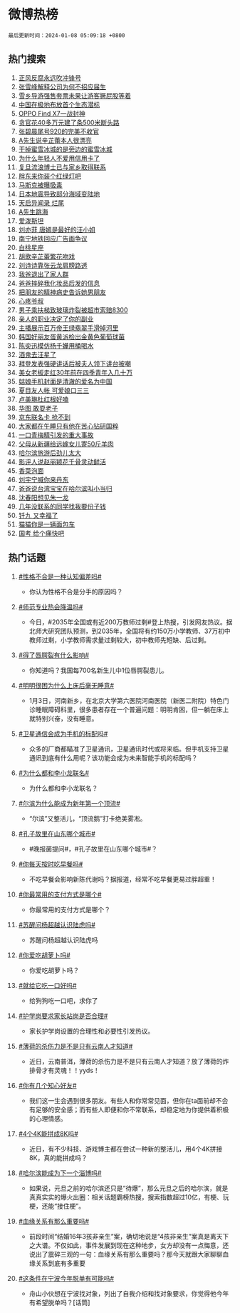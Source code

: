 # 微博热榜

`最后更新时间：2024-01-08 05:09:18 +0800`

## 热门搜索

1. [正风反腐永远吹冲锋号](https://m.weibo.cn/search?containerid=100103type%3D1%26t%3D10%26q%3D%23%E6%AD%A3%E9%A3%8E%E5%8F%8D%E8%85%90%E6%B0%B8%E8%BF%9C%E5%90%B9%E5%86%B2%E9%94%8B%E5%8F%B7%23&stream_entry_id=51&isnewpage=1&extparam=seat%3D1%26c_type%3D51%26pos%3D0%26dgr%3D0%26q%3D%2523%25E6%25AD%25A3%25E9%25A3%258E%25E5%258F%258D%25E8%2585%2590%25E6%25B0%25B8%25E8%25BF%259C%25E5%2590%25B9%25E5%2586%25B2%25E9%2594%258B%25E5%258F%25B7%2523%26filter_type%3Drealtimehot%26cate%3D10103%26stream_entry_id%3D51%26display_time%3D1704661757%26pre_seqid%3D170466175718891630277)
1. [张雪峰解释公司为何不招应届生](https://m.weibo.cn/search?containerid=100103type%3D1%26t%3D10%26q%3D%23%E5%BC%A0%E9%9B%AA%E5%B3%B0%E8%A7%A3%E9%87%8A%E5%85%AC%E5%8F%B8%E4%B8%BA%E4%BD%95%E4%B8%8D%E6%8B%9B%E5%BA%94%E5%B1%8A%E7%94%9F%23&stream_entry_id=31&isnewpage=1&extparam=seat%3D1%26c_type%3D31%26realpos%3D1%26q%3D%2523%25E5%25BC%25A0%25E9%259B%25AA%25E5%25B3%25B0%25E8%25A7%25A3%25E9%2587%258A%25E5%2585%25AC%25E5%258F%25B8%25E4%25B8%25BA%25E4%25BD%2595%25E4%25B8%258D%25E6%258B%259B%25E5%25BA%2594%25E5%25B1%258A%25E7%2594%259F%2523%26band_rank%3D1%26dgr%3D0%26flag%3D2%26cate%3D5001%26filter_type%3Drealtimehot%26stream_entry_id%3D31%26lcate%3D5001%26pos%3D0%26display_time%3D1704661757%26pre_seqid%3D170466175718891630277)
1. [雪乡导游强售套票未果让游客撅屁股等着](https://m.weibo.cn/search?containerid=100103type%3D1%26t%3D10%26q%3D%23%E9%9B%AA%E4%B9%A1%E5%AF%BC%E6%B8%B8%E5%BC%BA%E5%94%AE%E5%A5%97%E7%A5%A8%E6%9C%AA%E6%9E%9C%E8%AE%A9%E6%B8%B8%E5%AE%A2%E6%92%85%E5%B1%81%E8%82%A1%E7%AD%89%E7%9D%80%23&stream_entry_id=31&isnewpage=1&extparam=seat%3D1%26c_type%3D31%26realpos%3D2%26q%3D%2523%25E9%259B%25AA%25E4%25B9%25A1%25E5%25AF%25BC%25E6%25B8%25B8%25E5%25BC%25BA%25E5%2594%25AE%25E5%25A5%2597%25E7%25A5%25A8%25E6%259C%25AA%25E6%259E%259C%25E8%25AE%25A9%25E6%25B8%25B8%25E5%25AE%25A2%25E6%2592%2585%25E5%25B1%2581%25E8%2582%25A1%25E7%25AD%2589%25E7%259D%2580%2523%26band_rank%3D2%26dgr%3D0%26flag%3D2%26cate%3D5001%26filter_type%3Drealtimehot%26stream_entry_id%3D31%26lcate%3D5001%26pos%3D1%26display_time%3D1704661757%26pre_seqid%3D170466175718891630277)
1. [中国在极地布放首个生态潜标](https://m.weibo.cn/search?containerid=100103type%3D1%26t%3D10%26q%3D%23%E4%B8%AD%E5%9B%BD%E5%9C%A8%E6%9E%81%E5%9C%B0%E5%B8%83%E6%94%BE%E9%A6%96%E4%B8%AA%E7%94%9F%E6%80%81%E6%BD%9C%E6%A0%87%23&stream_entry_id=31&isnewpage=1&extparam=seat%3D1%26c_type%3D31%26realpos%3D3%26q%3D%2523%25E4%25B8%25AD%25E5%259B%25BD%25E5%259C%25A8%25E6%259E%2581%25E5%259C%25B0%25E5%25B8%2583%25E6%2594%25BE%25E9%25A6%2596%25E4%25B8%25AA%25E7%2594%259F%25E6%2580%2581%25E6%25BD%259C%25E6%25A0%2587%2523%26band_rank%3D3%26dgr%3D0%26flag%3D32768%26cate%3D5001%26filter_type%3Drealtimehot%26stream_entry_id%3D31%26lcate%3D5001%26pos%3D2%26display_time%3D1704661757%26pre_seqid%3D170466175718891630277)
1. [OPPO Find X7一战封神](https://m.weibo.cn/search?containerid=100103type%3D1%26t%3D10%26q%3D%23OPPO+Find+X7%E4%B8%80%E6%88%98%E5%B0%81%E7%A5%9E%23&stream_entry_id=31&isnewpage=1&extparam=seat%3D1%26c_type%3D31%26pos%3D3%26q%3D%2523OPPO%2520Find%2520X7%25E4%25B8%2580%25E6%2588%2598%25E5%25B0%2581%25E7%25A5%259E%2523%26band_rank%3D4%26adid%3D218284%26is_ad_pos%3D1%26topic_ad%3D1%26dgr%3D0%26filter_type%3Drealtimehot%26stream_entry_id%3D31%26lcate%3D5001%26cate%3D5001%26display_time%3D1704661757%26pre_seqid%3D170466175718891630277)
1. [贪官花40多万元建了条500米断头路](https://m.weibo.cn/search?containerid=100103type%3D1%26t%3D10%26q%3D%23%E8%B4%AA%E5%AE%98%E8%8A%B140%E5%A4%9A%E4%B8%87%E5%85%83%E5%BB%BA%E4%BA%86%E6%9D%A1500%E7%B1%B3%E6%96%AD%E5%A4%B4%E8%B7%AF%23&stream_entry_id=31&isnewpage=1&extparam=seat%3D1%26c_type%3D31%26realpos%3D4%26q%3D%2523%25E8%25B4%25AA%25E5%25AE%2598%25E8%258A%25B140%25E5%25A4%259A%25E4%25B8%2587%25E5%2585%2583%25E5%25BB%25BA%25E4%25BA%2586%25E6%259D%25A1500%25E7%25B1%25B3%25E6%2596%25AD%25E5%25A4%25B4%25E8%25B7%25AF%2523%26band_rank%3D4%26dgr%3D0%26flag%3D2%26cate%3D5001%26filter_type%3Drealtimehot%26stream_entry_id%3D31%26lcate%3D5001%26pos%3D4%26display_time%3D1704661757%26pre_seqid%3D170466175718891630277)
1. [张碧晨尾号920的完美不收官](https://m.weibo.cn/search?containerid=100103type%3D1%26t%3D10%26q%3D%E5%BC%A0%E7%A2%A7%E6%99%A8%E5%B0%BE%E5%8F%B7920%E7%9A%84%E5%AE%8C%E7%BE%8E%E4%B8%8D%E6%94%B6%E5%AE%98&stream_entry_id=31&isnewpage=1&extparam=seat%3D1%26c_type%3D31%26realpos%3D5%26q%3D%25E5%25BC%25A0%25E7%25A2%25A7%25E6%2599%25A8%25E5%25B0%25BE%25E5%258F%25B7920%25E7%259A%2584%25E5%25AE%258C%25E7%25BE%258E%25E4%25B8%258D%25E6%2594%25B6%25E5%25AE%2598%26band_rank%3D5%26dgr%3D0%26flag%3D1%26cate%3D5001%26filter_type%3Drealtimehot%26stream_entry_id%3D31%26lcate%3D5001%26pos%3D5%26display_time%3D1704661757%26pre_seqid%3D170466175718891630277)
1. [A先生说辛芷蕾本人很漂亮](https://m.weibo.cn/search?containerid=100103type%3D1%26t%3D10%26q%3D%23A%E5%85%88%E7%94%9F%E8%AF%B4%E8%BE%9B%E8%8A%B7%E8%95%BE%E6%9C%AC%E4%BA%BA%E5%BE%88%E6%BC%82%E4%BA%AE%23&stream_entry_id=31&isnewpage=1&extparam=seat%3D1%26c_type%3D31%26realpos%3D6%26q%3D%2523A%25E5%2585%2588%25E7%2594%259F%25E8%25AF%25B4%25E8%25BE%259B%25E8%258A%25B7%25E8%2595%25BE%25E6%259C%25AC%25E4%25BA%25BA%25E5%25BE%2588%25E6%25BC%2582%25E4%25BA%25AE%2523%26band_rank%3D6%26dgr%3D0%26flag%3D2%26cate%3D5001%26filter_type%3Drealtimehot%26stream_entry_id%3D31%26lcate%3D5001%26pos%3D6%26display_time%3D1704661757%26pre_seqid%3D170466175718891630277)
1. [干掉蜜雪冰城的是旁边的蜜雪冰城](https://m.weibo.cn/search?containerid=100103type%3D1%26t%3D10%26q%3D%23%E5%B9%B2%E6%8E%89%E8%9C%9C%E9%9B%AA%E5%86%B0%E5%9F%8E%E7%9A%84%E6%98%AF%E6%97%81%E8%BE%B9%E7%9A%84%E8%9C%9C%E9%9B%AA%E5%86%B0%E5%9F%8E%23&stream_entry_id=31&isnewpage=1&extparam=seat%3D1%26c_type%3D31%26realpos%3D7%26q%3D%2523%25E5%25B9%25B2%25E6%258E%2589%25E8%259C%259C%25E9%259B%25AA%25E5%2586%25B0%25E5%259F%258E%25E7%259A%2584%25E6%2598%25AF%25E6%2597%2581%25E8%25BE%25B9%25E7%259A%2584%25E8%259C%259C%25E9%259B%25AA%25E5%2586%25B0%25E5%259F%258E%2523%26band_rank%3D7%26dgr%3D0%26flag%3D2%26cate%3D5001%26filter_type%3Drealtimehot%26stream_entry_id%3D31%26lcate%3D5001%26pos%3D7%26display_time%3D1704661757%26pre_seqid%3D170466175718891630277)
1. [为什么年轻人不爱用信用卡了](https://m.weibo.cn/search?containerid=100103type%3D1%26t%3D10%26q%3D%23%E4%B8%BA%E4%BB%80%E4%B9%88%E5%B9%B4%E8%BD%BB%E4%BA%BA%E4%B8%8D%E7%88%B1%E7%94%A8%E4%BF%A1%E7%94%A8%E5%8D%A1%E4%BA%86%23&stream_entry_id=31&isnewpage=1&extparam=seat%3D1%26c_type%3D31%26realpos%3D8%26q%3D%2523%25E4%25B8%25BA%25E4%25BB%2580%25E4%25B9%2588%25E5%25B9%25B4%25E8%25BD%25BB%25E4%25BA%25BA%25E4%25B8%258D%25E7%2588%25B1%25E7%2594%25A8%25E4%25BF%25A1%25E7%2594%25A8%25E5%258D%25A1%25E4%25BA%2586%2523%26band_rank%3D8%26dgr%3D0%26flag%3D2%26cate%3D5001%26filter_type%3Drealtimehot%26stream_entry_id%3D31%26lcate%3D5001%26pos%3D8%26display_time%3D1704661757%26pre_seqid%3D170466175718891630277)
1. [复旦流浪博士已与家乡取得联系](https://m.weibo.cn/search?containerid=100103type%3D1%26t%3D10%26q%3D%23%E5%A4%8D%E6%97%A6%E6%B5%81%E6%B5%AA%E5%8D%9A%E5%A3%AB%E5%B7%B2%E4%B8%8E%E5%AE%B6%E4%B9%A1%E5%8F%96%E5%BE%97%E8%81%94%E7%B3%BB%23&stream_entry_id=31&isnewpage=1&extparam=seat%3D1%26c_type%3D31%26realpos%3D9%26q%3D%2523%25E5%25A4%258D%25E6%2597%25A6%25E6%25B5%2581%25E6%25B5%25AA%25E5%258D%259A%25E5%25A3%25AB%25E5%25B7%25B2%25E4%25B8%258E%25E5%25AE%25B6%25E4%25B9%25A1%25E5%258F%2596%25E5%25BE%2597%25E8%2581%2594%25E7%25B3%25BB%2523%26band_rank%3D9%26dgr%3D0%26flag%3D0%26cate%3D5001%26filter_type%3Drealtimehot%26stream_entry_id%3D31%26lcate%3D5001%26pos%3D9%26display_time%3D1704661757%26pre_seqid%3D170466175718891630277)
1. [胖东来你装个红绿灯吧](https://m.weibo.cn/search?containerid=100103type%3D1%26t%3D10%26q%3D%23%E8%83%96%E4%B8%9C%E6%9D%A5%E4%BD%A0%E8%A3%85%E4%B8%AA%E7%BA%A2%E7%BB%BF%E7%81%AF%E5%90%A7%23&stream_entry_id=31&isnewpage=1&extparam=seat%3D1%26c_type%3D31%26realpos%3D10%26q%3D%2523%25E8%2583%2596%25E4%25B8%259C%25E6%259D%25A5%25E4%25BD%25A0%25E8%25A3%2585%25E4%25B8%25AA%25E7%25BA%25A2%25E7%25BB%25BF%25E7%2581%25AF%25E5%2590%25A7%2523%26band_rank%3D10%26dgr%3D0%26flag%3D32768%26cate%3D5001%26filter_type%3Drealtimehot%26stream_entry_id%3D31%26lcate%3D5001%26pos%3D10%26display_time%3D1704661757%26pre_seqid%3D170466175718891630277)
1. [马斯克被曝吸毒](https://m.weibo.cn/search?containerid=100103type%3D1%26t%3D10%26q%3D%23%E9%A9%AC%E6%96%AF%E5%85%8B%E8%A2%AB%E6%9B%9D%E5%90%B8%E6%AF%92%23&stream_entry_id=31&isnewpage=1&extparam=seat%3D1%26c_type%3D31%26realpos%3D11%26q%3D%2523%25E9%25A9%25AC%25E6%2596%25AF%25E5%2585%258B%25E8%25A2%25AB%25E6%259B%259D%25E5%2590%25B8%25E6%25AF%2592%2523%26band_rank%3D11%26dgr%3D0%26flag%3D2%26cate%3D5001%26filter_type%3Drealtimehot%26stream_entry_id%3D31%26lcate%3D5001%26pos%3D11%26display_time%3D1704661757%26pre_seqid%3D170466175718891630277)
1. [日本地震导致部分海域变陆地](https://m.weibo.cn/search?containerid=100103type%3D1%26t%3D10%26q%3D%23%E6%97%A5%E6%9C%AC%E5%9C%B0%E9%9C%87%E5%AF%BC%E8%87%B4%E9%83%A8%E5%88%86%E6%B5%B7%E5%9F%9F%E5%8F%98%E9%99%86%E5%9C%B0%23&stream_entry_id=31&isnewpage=1&extparam=seat%3D1%26c_type%3D31%26realpos%3D12%26q%3D%2523%25E6%2597%25A5%25E6%259C%25AC%25E5%259C%25B0%25E9%259C%2587%25E5%25AF%25BC%25E8%2587%25B4%25E9%2583%25A8%25E5%2588%2586%25E6%25B5%25B7%25E5%259F%259F%25E5%258F%2598%25E9%2599%2586%25E5%259C%25B0%2523%26band_rank%3D12%26dgr%3D0%26flag%3D2%26cate%3D5001%26filter_type%3Drealtimehot%26stream_entry_id%3D31%26lcate%3D5001%26pos%3D12%26display_time%3D1704661757%26pre_seqid%3D170466175718891630277)
1. [天启异闻录 烂尾](https://m.weibo.cn/search?containerid=100103type%3D1%26t%3D10%26q%3D%E5%A4%A9%E5%90%AF%E5%BC%82%E9%97%BB%E5%BD%95+%E7%83%82%E5%B0%BE&stream_entry_id=31&isnewpage=1&extparam=seat%3D1%26c_type%3D31%26realpos%3D13%26q%3D%25E5%25A4%25A9%25E5%2590%25AF%25E5%25BC%2582%25E9%2597%25BB%25E5%25BD%2595%2520%25E7%2583%2582%25E5%25B0%25BE%26band_rank%3D13%26dgr%3D0%26flag%3D2%26cate%3D5001%26filter_type%3Drealtimehot%26stream_entry_id%3D31%26lcate%3D5001%26pos%3D13%26display_time%3D1704661757%26pre_seqid%3D170466175718891630277)
1. [A先生跳海](https://m.weibo.cn/search?containerid=100103type%3D1%26t%3D10%26q%3DA%E5%85%88%E7%94%9F%E8%B7%B3%E6%B5%B7&stream_entry_id=31&isnewpage=1&extparam=seat%3D1%26c_type%3D31%26realpos%3D14%26q%3DA%25E5%2585%2588%25E7%2594%259F%25E8%25B7%25B3%25E6%25B5%25B7%26band_rank%3D14%26dgr%3D0%26flag%3D2%26cate%3D5001%26filter_type%3Drealtimehot%26stream_entry_id%3D31%26lcate%3D5001%26pos%3D14%26display_time%3D1704661757%26pre_seqid%3D170466175718891630277)
1. [爱泼斯坦](https://m.weibo.cn/search?containerid=100103type%3D1%26t%3D10%26q%3D%E7%88%B1%E6%B3%BC%E6%96%AF%E5%9D%A6&stream_entry_id=31&isnewpage=1&extparam=seat%3D1%26c_type%3D31%26realpos%3D15%26q%3D%25E7%2588%25B1%25E6%25B3%25BC%25E6%2596%25AF%25E5%259D%25A6%26band_rank%3D15%26dgr%3D0%26flag%3D0%26cate%3D5001%26filter_type%3Drealtimehot%26stream_entry_id%3D31%26lcate%3D5001%26pos%3D15%26display_time%3D1704661757%26pre_seqid%3D170466175718891630277)
1. [刘亦菲 唐嫣是最好的汪小姐](https://m.weibo.cn/search?containerid=100103type%3D1%26t%3D10%26q%3D%E5%88%98%E4%BA%A6%E8%8F%B2+%E5%94%90%E5%AB%A3%E6%98%AF%E6%9C%80%E5%A5%BD%E7%9A%84%E6%B1%AA%E5%B0%8F%E5%A7%90&stream_entry_id=31&isnewpage=1&extparam=seat%3D1%26c_type%3D31%26realpos%3D16%26q%3D%25E5%2588%2598%25E4%25BA%25A6%25E8%258F%25B2%2520%25E5%2594%2590%25E5%25AB%25A3%25E6%2598%25AF%25E6%259C%2580%25E5%25A5%25BD%25E7%259A%2584%25E6%25B1%25AA%25E5%25B0%258F%25E5%25A7%2590%26band_rank%3D16%26dgr%3D0%26flag%3D2%26cate%3D5001%26filter_type%3Drealtimehot%26stream_entry_id%3D31%26lcate%3D5001%26pos%3D16%26display_time%3D1704661757%26pre_seqid%3D170466175718891630277)
1. [南宁地铁回应广告画争议](https://m.weibo.cn/search?containerid=100103type%3D1%26t%3D10%26q%3D%23%E5%8D%97%E5%AE%81%E5%9C%B0%E9%93%81%E5%9B%9E%E5%BA%94%E5%B9%BF%E5%91%8A%E7%94%BB%E4%BA%89%E8%AE%AE%23&stream_entry_id=31&isnewpage=1&extparam=seat%3D1%26c_type%3D31%26realpos%3D17%26q%3D%2523%25E5%258D%2597%25E5%25AE%2581%25E5%259C%25B0%25E9%2593%2581%25E5%259B%259E%25E5%25BA%2594%25E5%25B9%25BF%25E5%2591%258A%25E7%2594%25BB%25E4%25BA%2589%25E8%25AE%25AE%2523%26band_rank%3D17%26dgr%3D0%26flag%3D2%26cate%3D5001%26filter_type%3Drealtimehot%26stream_entry_id%3D31%26lcate%3D5001%26pos%3D17%26display_time%3D1704661757%26pre_seqid%3D170466175718891630277)
1. [白桃星座](https://m.weibo.cn/search?containerid=100103type%3D1%26t%3D10%26q%3D%E7%99%BD%E6%A1%83%E6%98%9F%E5%BA%A7&stream_entry_id=31&isnewpage=1&extparam=seat%3D1%26c_type%3D31%26realpos%3D18%26q%3D%25E7%2599%25BD%25E6%25A1%2583%25E6%2598%259F%25E5%25BA%25A7%26band_rank%3D18%26dgr%3D0%26flag%3D0%26cate%3D5001%26filter_type%3Drealtimehot%26stream_entry_id%3D31%26lcate%3D5001%26pos%3D18%26display_time%3D1704661757%26pre_seqid%3D170466175718891630277)
1. [胡歌辛芷蕾繁花吻戏](https://m.weibo.cn/search?containerid=100103type%3D1%26t%3D10%26q%3D%23%E8%83%A1%E6%AD%8C%E8%BE%9B%E8%8A%B7%E8%95%BE%E7%B9%81%E8%8A%B1%E5%90%BB%E6%88%8F%23&stream_entry_id=31&isnewpage=1&extparam=seat%3D1%26c_type%3D31%26realpos%3D19%26q%3D%2523%25E8%2583%25A1%25E6%25AD%258C%25E8%25BE%259B%25E8%258A%25B7%25E8%2595%25BE%25E7%25B9%2581%25E8%258A%25B1%25E5%2590%25BB%25E6%2588%258F%2523%26band_rank%3D19%26dgr%3D0%26flag%3D2%26cate%3D5001%26filter_type%3Drealtimehot%26stream_entry_id%3D31%26lcate%3D5001%26pos%3D19%26display_time%3D1704661757%26pre_seqid%3D170466175718891630277)
1. [刘诗诗靠张云龙肩膀路透](https://m.weibo.cn/search?containerid=100103type%3D1%26t%3D10%26q%3D%23%E5%88%98%E8%AF%97%E8%AF%97%E9%9D%A0%E5%BC%A0%E4%BA%91%E9%BE%99%E8%82%A9%E8%86%80%E8%B7%AF%E9%80%8F%23&stream_entry_id=31&isnewpage=1&extparam=seat%3D1%26c_type%3D31%26realpos%3D20%26q%3D%2523%25E5%2588%2598%25E8%25AF%2597%25E8%25AF%2597%25E9%259D%25A0%25E5%25BC%25A0%25E4%25BA%2591%25E9%25BE%2599%25E8%2582%25A9%25E8%2586%2580%25E8%25B7%25AF%25E9%2580%258F%2523%26band_rank%3D20%26dgr%3D0%26flag%3D0%26cate%3D5001%26filter_type%3Drealtimehot%26stream_entry_id%3D31%26lcate%3D5001%26pos%3D20%26display_time%3D1704661757%26pre_seqid%3D170466175718891630277)
1. [我爸退出了家人群](https://m.weibo.cn/search?containerid=100103type%3D1%26t%3D10%26q%3D%23%E6%88%91%E7%88%B8%E9%80%80%E5%87%BA%E4%BA%86%E5%AE%B6%E4%BA%BA%E7%BE%A4%23&stream_entry_id=31&isnewpage=1&extparam=seat%3D1%26c_type%3D31%26realpos%3D21%26q%3D%2523%25E6%2588%2591%25E7%2588%25B8%25E9%2580%2580%25E5%2587%25BA%25E4%25BA%2586%25E5%25AE%25B6%25E4%25BA%25BA%25E7%25BE%25A4%2523%26band_rank%3D21%26dgr%3D0%26flag%3D0%26cate%3D5001%26filter_type%3Drealtimehot%26stream_entry_id%3D31%26lcate%3D5001%26pos%3D21%26display_time%3D1704661757%26pre_seqid%3D170466175718891630277)
1. [爸爸摔碎我化妆品后发的信息](https://m.weibo.cn/search?containerid=100103type%3D1%26t%3D10%26q%3D%E7%88%B8%E7%88%B8%E6%91%94%E7%A2%8E%E6%88%91%E5%8C%96%E5%A6%86%E5%93%81%E5%90%8E%E5%8F%91%E7%9A%84%E4%BF%A1%E6%81%AF&stream_entry_id=31&isnewpage=1&extparam=seat%3D1%26c_type%3D31%26realpos%3D22%26q%3D%25E7%2588%25B8%25E7%2588%25B8%25E6%2591%2594%25E7%25A2%258E%25E6%2588%2591%25E5%258C%2596%25E5%25A6%2586%25E5%2593%2581%25E5%2590%258E%25E5%258F%2591%25E7%259A%2584%25E4%25BF%25A1%25E6%2581%25AF%26band_rank%3D22%26dgr%3D0%26flag%3D0%26cate%3D5001%26filter_type%3Drealtimehot%26stream_entry_id%3D31%26lcate%3D5001%26pos%3D22%26display_time%3D1704661757%26pre_seqid%3D170466175718891630277)
1. [把朋友的精神病史告诉她男朋友](https://m.weibo.cn/search?containerid=100103type%3D1%26t%3D10%26q%3D%E6%8A%8A%E6%9C%8B%E5%8F%8B%E7%9A%84%E7%B2%BE%E7%A5%9E%E7%97%85%E5%8F%B2%E5%91%8A%E8%AF%89%E5%A5%B9%E7%94%B7%E6%9C%8B%E5%8F%8B&stream_entry_id=31&isnewpage=1&extparam=seat%3D1%26c_type%3D31%26realpos%3D23%26q%3D%25E6%258A%258A%25E6%259C%258B%25E5%258F%258B%25E7%259A%2584%25E7%25B2%25BE%25E7%25A5%259E%25E7%2597%2585%25E5%258F%25B2%25E5%2591%258A%25E8%25AF%2589%25E5%25A5%25B9%25E7%2594%25B7%25E6%259C%258B%25E5%258F%258B%26band_rank%3D23%26dgr%3D0%26flag%3D0%26cate%3D5001%26filter_type%3Drealtimehot%26stream_entry_id%3D31%26lcate%3D5001%26pos%3D23%26display_time%3D1704661757%26pre_seqid%3D170466175718891630277)
1. [心疼爷叔](https://m.weibo.cn/search?containerid=100103type%3D1%26t%3D10%26q%3D%E5%BF%83%E7%96%BC%E7%88%B7%E5%8F%94&stream_entry_id=31&isnewpage=1&extparam=seat%3D1%26c_type%3D31%26realpos%3D24%26q%3D%25E5%25BF%2583%25E7%2596%25BC%25E7%2588%25B7%25E5%258F%2594%26band_rank%3D24%26dgr%3D0%26flag%3D0%26cate%3D5001%26filter_type%3Drealtimehot%26stream_entry_id%3D31%26lcate%3D5001%26pos%3D24%26display_time%3D1704661757%26pre_seqid%3D170466175718891630277)
1. [男子乘扶梯致玻璃炸裂被超市索赔8300](https://m.weibo.cn/search?containerid=100103type%3D1%26t%3D10%26q%3D%23%E7%94%B7%E5%AD%90%E4%B9%98%E6%89%B6%E6%A2%AF%E8%87%B4%E7%8E%BB%E7%92%83%E7%82%B8%E8%A3%82%E8%A2%AB%E8%B6%85%E5%B8%82%E7%B4%A2%E8%B5%948300%23&stream_entry_id=31&isnewpage=1&extparam=seat%3D1%26c_type%3D31%26realpos%3D25%26q%3D%2523%25E7%2594%25B7%25E5%25AD%2590%25E4%25B9%2598%25E6%2589%25B6%25E6%25A2%25AF%25E8%2587%25B4%25E7%258E%25BB%25E7%2592%2583%25E7%2582%25B8%25E8%25A3%2582%25E8%25A2%25AB%25E8%25B6%2585%25E5%25B8%2582%25E7%25B4%25A2%25E8%25B5%25948300%2523%26band_rank%3D25%26dgr%3D0%26flag%3D1%26cate%3D5001%26filter_type%3Drealtimehot%26stream_entry_id%3D31%26lcate%3D5001%26pos%3D25%26display_time%3D1704661757%26pre_seqid%3D170466175718891630277)
1. [亲人的职业决定了你的副业](https://m.weibo.cn/search?containerid=100103type%3D1%26t%3D10%26q%3D%E4%BA%B2%E4%BA%BA%E7%9A%84%E8%81%8C%E4%B8%9A%E5%86%B3%E5%AE%9A%E4%BA%86%E4%BD%A0%E7%9A%84%E5%89%AF%E4%B8%9A&stream_entry_id=31&isnewpage=1&extparam=seat%3D1%26c_type%3D31%26realpos%3D26%26q%3D%25E4%25BA%25B2%25E4%25BA%25BA%25E7%259A%2584%25E8%2581%258C%25E4%25B8%259A%25E5%2586%25B3%25E5%25AE%259A%25E4%25BA%2586%25E4%25BD%25A0%25E7%259A%2584%25E5%2589%25AF%25E4%25B8%259A%26band_rank%3D26%26dgr%3D0%26flag%3D0%26cate%3D5001%26filter_type%3Drealtimehot%26stream_entry_id%3D31%26lcate%3D5001%26pos%3D26%26display_time%3D1704661757%26pre_seqid%3D170466175718891630277)
1. [主播展示百万帝王绿翡翠手滑掉河里](https://m.weibo.cn/search?containerid=100103type%3D1%26t%3D10%26q%3D%23%E4%B8%BB%E6%92%AD%E5%B1%95%E7%A4%BA%E7%99%BE%E4%B8%87%E5%B8%9D%E7%8E%8B%E7%BB%BF%E7%BF%A1%E7%BF%A0%E6%89%8B%E6%BB%91%E6%8E%89%E6%B2%B3%E9%87%8C%23&stream_entry_id=31&isnewpage=1&extparam=seat%3D1%26c_type%3D31%26realpos%3D27%26q%3D%2523%25E4%25B8%25BB%25E6%2592%25AD%25E5%25B1%2595%25E7%25A4%25BA%25E7%2599%25BE%25E4%25B8%2587%25E5%25B8%259D%25E7%258E%258B%25E7%25BB%25BF%25E7%25BF%25A1%25E7%25BF%25A0%25E6%2589%258B%25E6%25BB%2591%25E6%258E%2589%25E6%25B2%25B3%25E9%2587%258C%2523%26band_rank%3D27%26dgr%3D0%26flag%3D0%26cate%3D5001%26filter_type%3Drealtimehot%26stream_entry_id%3D31%26lcate%3D5001%26pos%3D27%26display_time%3D1704661757%26pre_seqid%3D170466175718891630277)
1. [韩国好丽友蛋黄派检出金黄色葡萄球菌](https://m.weibo.cn/search?containerid=100103type%3D1%26t%3D10%26q%3D%23%E9%9F%A9%E5%9B%BD%E5%A5%BD%E4%B8%BD%E5%8F%8B%E8%9B%8B%E9%BB%84%E6%B4%BE%E6%A3%80%E5%87%BA%E9%87%91%E9%BB%84%E8%89%B2%E8%91%A1%E8%90%84%E7%90%83%E8%8F%8C%23&stream_entry_id=31&isnewpage=1&extparam=seat%3D1%26c_type%3D31%26realpos%3D28%26q%3D%2523%25E9%259F%25A9%25E5%259B%25BD%25E5%25A5%25BD%25E4%25B8%25BD%25E5%258F%258B%25E8%259B%258B%25E9%25BB%2584%25E6%25B4%25BE%25E6%25A3%2580%25E5%2587%25BA%25E9%2587%2591%25E9%25BB%2584%25E8%2589%25B2%25E8%2591%25A1%25E8%2590%2584%25E7%2590%2583%25E8%258F%258C%2523%26band_rank%3D28%26dgr%3D0%26flag%3D0%26cate%3D5001%26filter_type%3Drealtimehot%26stream_entry_id%3D31%26lcate%3D5001%26pos%3D28%26display_time%3D1704661757%26pre_seqid%3D170466175718891630277)
1. [陈奕迅模仿杨千嬅用桶喝水](https://m.weibo.cn/search?containerid=100103type%3D1%26t%3D10%26q%3D%23%E9%99%88%E5%A5%95%E8%BF%85%E6%A8%A1%E4%BB%BF%E6%9D%A8%E5%8D%83%E5%AC%85%E7%94%A8%E6%A1%B6%E5%96%9D%E6%B0%B4%23&stream_entry_id=31&isnewpage=1&extparam=seat%3D1%26c_type%3D31%26realpos%3D29%26q%3D%2523%25E9%2599%2588%25E5%25A5%2595%25E8%25BF%2585%25E6%25A8%25A1%25E4%25BB%25BF%25E6%259D%25A8%25E5%258D%2583%25E5%25AC%2585%25E7%2594%25A8%25E6%25A1%25B6%25E5%2596%259D%25E6%25B0%25B4%2523%26band_rank%3D29%26dgr%3D0%26flag%3D0%26cate%3D5001%26filter_type%3Drealtimehot%26stream_entry_id%3D31%26lcate%3D5001%26pos%3D29%26display_time%3D1704661757%26pre_seqid%3D170466175718891630277)
1. [酒鬼去汪星了](https://m.weibo.cn/search?containerid=100103type%3D1%26t%3D10%26q%3D%E9%85%92%E9%AC%BC%E5%8E%BB%E6%B1%AA%E6%98%9F%E4%BA%86&stream_entry_id=31&isnewpage=1&extparam=seat%3D1%26c_type%3D31%26realpos%3D30%26q%3D%25E9%2585%2592%25E9%25AC%25BC%25E5%258E%25BB%25E6%25B1%25AA%25E6%2598%259F%25E4%25BA%2586%26band_rank%3D30%26dgr%3D0%26flag%3D0%26cate%3D5001%26filter_type%3Drealtimehot%26stream_entry_id%3D31%26lcate%3D5001%26pos%3D30%26display_time%3D1704661757%26pre_seqid%3D170466175718891630277)
1. [拜登发表强硬讲话后被夫人领下讲台被嘲](https://m.weibo.cn/search?containerid=100103type%3D1%26t%3D10%26q%3D%23%E6%8B%9C%E7%99%BB%E5%8F%91%E8%A1%A8%E5%BC%BA%E7%A1%AC%E8%AE%B2%E8%AF%9D%E5%90%8E%E8%A2%AB%E5%A4%AB%E4%BA%BA%E9%A2%86%E4%B8%8B%E8%AE%B2%E5%8F%B0%E8%A2%AB%E5%98%B2%23&stream_entry_id=31&isnewpage=1&extparam=seat%3D1%26c_type%3D31%26realpos%3D31%26q%3D%2523%25E6%258B%259C%25E7%2599%25BB%25E5%258F%2591%25E8%25A1%25A8%25E5%25BC%25BA%25E7%25A1%25AC%25E8%25AE%25B2%25E8%25AF%259D%25E5%2590%258E%25E8%25A2%25AB%25E5%25A4%25AB%25E4%25BA%25BA%25E9%25A2%2586%25E4%25B8%258B%25E8%25AE%25B2%25E5%258F%25B0%25E8%25A2%25AB%25E5%2598%25B2%2523%26band_rank%3D31%26dgr%3D0%26flag%3D0%26cate%3D5001%26filter_type%3Drealtimehot%26stream_entry_id%3D31%26lcate%3D5001%26pos%3D31%26display_time%3D1704661757%26pre_seqid%3D170466175718891630277)
1. [美女老板走红30年前在四季青年入几十万](https://m.weibo.cn/search?containerid=100103type%3D1%26t%3D10%26q%3D%23%E7%BE%8E%E5%A5%B3%E8%80%81%E6%9D%BF%E8%B5%B0%E7%BA%A230%E5%B9%B4%E5%89%8D%E5%9C%A8%E5%9B%9B%E5%AD%A3%E9%9D%92%E5%B9%B4%E5%85%A5%E5%87%A0%E5%8D%81%E4%B8%87%23&stream_entry_id=31&isnewpage=1&extparam=seat%3D1%26c_type%3D31%26realpos%3D32%26q%3D%2523%25E7%25BE%258E%25E5%25A5%25B3%25E8%2580%2581%25E6%259D%25BF%25E8%25B5%25B0%25E7%25BA%25A230%25E5%25B9%25B4%25E5%2589%258D%25E5%259C%25A8%25E5%259B%259B%25E5%25AD%25A3%25E9%259D%2592%25E5%25B9%25B4%25E5%2585%25A5%25E5%2587%25A0%25E5%258D%2581%25E4%25B8%2587%2523%26band_rank%3D32%26dgr%3D0%26flag%3D0%26cate%3D5001%26filter_type%3Drealtimehot%26stream_entry_id%3D31%26lcate%3D5001%26pos%3D32%26display_time%3D1704661757%26pre_seqid%3D170466175718891630277)
1. [姑娘手机封面是清澈的爱名为中国](https://m.weibo.cn/search?containerid=100103type%3D1%26t%3D10%26q%3D%23%E5%A7%91%E5%A8%98%E6%89%8B%E6%9C%BA%E5%B0%81%E9%9D%A2%E6%98%AF%E6%B8%85%E6%BE%88%E7%9A%84%E7%88%B1%E5%90%8D%E4%B8%BA%E4%B8%AD%E5%9B%BD%23&stream_entry_id=31&isnewpage=1&extparam=seat%3D1%26c_type%3D31%26realpos%3D33%26q%3D%2523%25E5%25A7%2591%25E5%25A8%2598%25E6%2589%258B%25E6%259C%25BA%25E5%25B0%2581%25E9%259D%25A2%25E6%2598%25AF%25E6%25B8%2585%25E6%25BE%2588%25E7%259A%2584%25E7%2588%25B1%25E5%2590%258D%25E4%25B8%25BA%25E4%25B8%25AD%25E5%259B%25BD%2523%26band_rank%3D33%26dgr%3D0%26flag%3D0%26cate%3D5001%26filter_type%3Drealtimehot%26stream_entry_id%3D31%26lcate%3D5001%26pos%3D33%26display_time%3D1704661757%26pre_seqid%3D170466175718891630277)
1. [夏目友人帐 可爱娘口三三](https://m.weibo.cn/search?containerid=100103type%3D1%26t%3D10%26q%3D%E5%A4%8F%E7%9B%AE%E5%8F%8B%E4%BA%BA%E5%B8%90+%E5%8F%AF%E7%88%B1%E5%A8%98%E5%8F%A3%E4%B8%89%E4%B8%89&stream_entry_id=31&isnewpage=1&extparam=seat%3D1%26c_type%3D31%26realpos%3D34%26q%3D%25E5%25A4%258F%25E7%259B%25AE%25E5%258F%258B%25E4%25BA%25BA%25E5%25B8%2590%2520%25E5%258F%25AF%25E7%2588%25B1%25E5%25A8%2598%25E5%258F%25A3%25E4%25B8%2589%25E4%25B8%2589%26band_rank%3D34%26dgr%3D0%26flag%3D0%26cate%3D5001%26filter_type%3Drealtimehot%26stream_entry_id%3D31%26lcate%3D5001%26pos%3D34%26display_time%3D1704661757%26pre_seqid%3D170466175718891630277)
1. [卢美琳杜红根好嗑](https://m.weibo.cn/search?containerid=100103type%3D1%26t%3D10%26q%3D%E5%8D%A2%E7%BE%8E%E7%90%B3%E6%9D%9C%E7%BA%A2%E6%A0%B9%E5%A5%BD%E5%97%91&stream_entry_id=31&isnewpage=1&extparam=seat%3D1%26c_type%3D31%26realpos%3D35%26q%3D%25E5%258D%25A2%25E7%25BE%258E%25E7%2590%25B3%25E6%259D%259C%25E7%25BA%25A2%25E6%25A0%25B9%25E5%25A5%25BD%25E5%2597%2591%26band_rank%3D35%26dgr%3D0%26flag%3D0%26cate%3D5001%26filter_type%3Drealtimehot%26stream_entry_id%3D31%26lcate%3D5001%26pos%3D35%26display_time%3D1704661757%26pre_seqid%3D170466175718891630277)
1. [华图 敢耍老子](https://m.weibo.cn/search?containerid=100103type%3D1%26t%3D10%26q%3D%E5%8D%8E%E5%9B%BE+%E6%95%A2%E8%80%8D%E8%80%81%E5%AD%90&stream_entry_id=31&isnewpage=1&extparam=seat%3D1%26c_type%3D31%26realpos%3D36%26q%3D%25E5%258D%258E%25E5%259B%25BE%2520%25E6%2595%25A2%25E8%2580%258D%25E8%2580%2581%25E5%25AD%2590%26band_rank%3D36%26dgr%3D0%26flag%3D0%26cate%3D5001%26filter_type%3Drealtimehot%26stream_entry_id%3D31%26lcate%3D5001%26pos%3D36%26display_time%3D1704661757%26pre_seqid%3D170466175718891630277)
1. [京东联名卡 抢不到](https://m.weibo.cn/search?containerid=100103type%3D1%26t%3D10%26q%3D%E4%BA%AC%E4%B8%9C%E8%81%94%E5%90%8D%E5%8D%A1+%E6%8A%A2%E4%B8%8D%E5%88%B0&stream_entry_id=31&isnewpage=1&extparam=seat%3D1%26c_type%3D31%26realpos%3D37%26q%3D%25E4%25BA%25AC%25E4%25B8%259C%25E8%2581%2594%25E5%2590%258D%25E5%258D%25A1%2520%25E6%258A%25A2%25E4%25B8%258D%25E5%2588%25B0%26band_rank%3D37%26dgr%3D0%26flag%3D0%26cate%3D5001%26filter_type%3Drealtimehot%26stream_entry_id%3D31%26lcate%3D5001%26pos%3D37%26display_time%3D1704661757%26pre_seqid%3D170466175718891630277)
1. [大家都在午睡只有他在苦心钻研国粹](https://m.weibo.cn/search?containerid=100103type%3D1%26t%3D10%26q%3D%23%E5%A4%A7%E5%AE%B6%E9%83%BD%E5%9C%A8%E5%8D%88%E7%9D%A1%E5%8F%AA%E6%9C%89%E4%BB%96%E5%9C%A8%E8%8B%A6%E5%BF%83%E9%92%BB%E7%A0%94%E5%9B%BD%E7%B2%B9%23&stream_entry_id=31&isnewpage=1&extparam=seat%3D1%26c_type%3D31%26realpos%3D38%26q%3D%2523%25E5%25A4%25A7%25E5%25AE%25B6%25E9%2583%25BD%25E5%259C%25A8%25E5%258D%2588%25E7%259D%25A1%25E5%258F%25AA%25E6%259C%2589%25E4%25BB%2596%25E5%259C%25A8%25E8%258B%25A6%25E5%25BF%2583%25E9%2592%25BB%25E7%25A0%2594%25E5%259B%25BD%25E7%25B2%25B9%2523%26band_rank%3D38%26dgr%3D0%26flag%3D32768%26cate%3D5001%26filter_type%3Drealtimehot%26stream_entry_id%3D31%26lcate%3D5001%26pos%3D38%26display_time%3D1704661757%26pre_seqid%3D170466175718891630277)
1. [一口青梅精引发的重大事故](https://m.weibo.cn/search?containerid=100103type%3D1%26t%3D10%26q%3D%E4%B8%80%E5%8F%A3%E9%9D%92%E6%A2%85%E7%B2%BE%E5%BC%95%E5%8F%91%E7%9A%84%E9%87%8D%E5%A4%A7%E4%BA%8B%E6%95%85&stream_entry_id=31&isnewpage=1&extparam=seat%3D1%26c_type%3D31%26realpos%3D39%26q%3D%25E4%25B8%2580%25E5%258F%25A3%25E9%259D%2592%25E6%25A2%2585%25E7%25B2%25BE%25E5%25BC%2595%25E5%258F%2591%25E7%259A%2584%25E9%2587%258D%25E5%25A4%25A7%25E4%25BA%258B%25E6%2595%2585%26band_rank%3D39%26dgr%3D0%26flag%3D0%26cate%3D5001%26filter_type%3Drealtimehot%26stream_entry_id%3D31%26lcate%3D5001%26pos%3D39%26display_time%3D1704661757%26pre_seqid%3D170466175718891630277)
1. [父母从新疆给远嫁女儿寄50斤羊肉](https://m.weibo.cn/search?containerid=100103type%3D1%26t%3D10%26q%3D%23%E7%88%B6%E6%AF%8D%E4%BB%8E%E6%96%B0%E7%96%86%E7%BB%99%E8%BF%9C%E5%AB%81%E5%A5%B3%E5%84%BF%E5%AF%8450%E6%96%A4%E7%BE%8A%E8%82%89%23&stream_entry_id=31&isnewpage=1&extparam=seat%3D1%26c_type%3D31%26realpos%3D40%26q%3D%2523%25E7%2588%25B6%25E6%25AF%258D%25E4%25BB%258E%25E6%2596%25B0%25E7%2596%2586%25E7%25BB%2599%25E8%25BF%259C%25E5%25AB%2581%25E5%25A5%25B3%25E5%2584%25BF%25E5%25AF%258450%25E6%2596%25A4%25E7%25BE%258A%25E8%2582%2589%2523%26band_rank%3D40%26dgr%3D0%26flag%3D32768%26cate%3D5001%26filter_type%3Drealtimehot%26stream_entry_id%3D31%26lcate%3D5001%26pos%3D40%26display_time%3D1704661757%26pre_seqid%3D170466175718891630277)
1. [哈尔滨旅游后劲儿太大](https://m.weibo.cn/search?containerid=100103type%3D1%26t%3D10%26q%3D%23%E5%93%88%E5%B0%94%E6%BB%A8%E6%97%85%E6%B8%B8%E5%90%8E%E5%8A%B2%E5%84%BF%E5%A4%AA%E5%A4%A7%23&stream_entry_id=31&isnewpage=1&extparam=seat%3D1%26c_type%3D31%26realpos%3D41%26q%3D%2523%25E5%2593%2588%25E5%25B0%2594%25E6%25BB%25A8%25E6%2597%2585%25E6%25B8%25B8%25E5%2590%258E%25E5%258A%25B2%25E5%2584%25BF%25E5%25A4%25AA%25E5%25A4%25A7%2523%26band_rank%3D41%26dgr%3D0%26flag%3D0%26cate%3D5001%26filter_type%3Drealtimehot%26stream_entry_id%3D31%26lcate%3D5001%26pos%3D41%26display_time%3D1704661757%26pre_seqid%3D170466175718891630277)
1. [影评人说赵丽颖花千骨灵动鲜活](https://m.weibo.cn/search?containerid=100103type%3D1%26t%3D10%26q%3D%23%E5%BD%B1%E8%AF%84%E4%BA%BA%E8%AF%B4%E8%B5%B5%E4%B8%BD%E9%A2%96%E8%8A%B1%E5%8D%83%E9%AA%A8%E7%81%B5%E5%8A%A8%E9%B2%9C%E6%B4%BB%23&stream_entry_id=31&isnewpage=1&extparam=seat%3D1%26c_type%3D31%26realpos%3D42%26q%3D%2523%25E5%25BD%25B1%25E8%25AF%2584%25E4%25BA%25BA%25E8%25AF%25B4%25E8%25B5%25B5%25E4%25B8%25BD%25E9%25A2%2596%25E8%258A%25B1%25E5%258D%2583%25E9%25AA%25A8%25E7%2581%25B5%25E5%258A%25A8%25E9%25B2%259C%25E6%25B4%25BB%2523%26band_rank%3D42%26dgr%3D0%26flag%3D0%26cate%3D5001%26filter_type%3Drealtimehot%26stream_entry_id%3D31%26lcate%3D5001%26pos%3D42%26display_time%3D1704661757%26pre_seqid%3D170466175718891630277)
1. [香菜泡面](https://m.weibo.cn/search?containerid=100103type%3D1%26t%3D10%26q%3D%E9%A6%99%E8%8F%9C%E6%B3%A1%E9%9D%A2&stream_entry_id=31&isnewpage=1&extparam=seat%3D1%26c_type%3D31%26realpos%3D43%26q%3D%25E9%25A6%2599%25E8%258F%259C%25E6%25B3%25A1%25E9%259D%25A2%26band_rank%3D43%26dgr%3D0%26flag%3D0%26cate%3D5001%26filter_type%3Drealtimehot%26stream_entry_id%3D31%26lcate%3D5001%26pos%3D43%26display_time%3D1704661757%26pre_seqid%3D170466175718891630277)
1. [刘宇宁喊你来丹东](https://m.weibo.cn/search?containerid=100103type%3D1%26t%3D10%26q%3D%23%E5%88%98%E5%AE%87%E5%AE%81%E5%96%8A%E4%BD%A0%E6%9D%A5%E4%B8%B9%E4%B8%9C%23&stream_entry_id=31&isnewpage=1&extparam=seat%3D1%26c_type%3D31%26realpos%3D44%26q%3D%2523%25E5%2588%2598%25E5%25AE%2587%25E5%25AE%2581%25E5%2596%258A%25E4%25BD%25A0%25E6%259D%25A5%25E4%25B8%25B9%25E4%25B8%259C%2523%26band_rank%3D44%26dgr%3D0%26flag%3D0%26cate%3D5001%26filter_type%3Drealtimehot%26stream_entry_id%3D31%26lcate%3D5001%26pos%3D44%26display_time%3D1704661757%26pre_seqid%3D170466175718891630277)
1. [爸爸说台湾宝宝在哈尔滨叫小当归](https://m.weibo.cn/search?containerid=100103type%3D1%26t%3D10%26q%3D%23%E7%88%B8%E7%88%B8%E8%AF%B4%E5%8F%B0%E6%B9%BE%E5%AE%9D%E5%AE%9D%E5%9C%A8%E5%93%88%E5%B0%94%E6%BB%A8%E5%8F%AB%E5%B0%8F%E5%BD%93%E5%BD%92%23&stream_entry_id=31&isnewpage=1&extparam=seat%3D1%26c_type%3D31%26realpos%3D45%26q%3D%2523%25E7%2588%25B8%25E7%2588%25B8%25E8%25AF%25B4%25E5%258F%25B0%25E6%25B9%25BE%25E5%25AE%259D%25E5%25AE%259D%25E5%259C%25A8%25E5%2593%2588%25E5%25B0%2594%25E6%25BB%25A8%25E5%258F%25AB%25E5%25B0%258F%25E5%25BD%2593%25E5%25BD%2592%2523%26band_rank%3D45%26dgr%3D0%26flag%3D32768%26cate%3D5001%26filter_type%3Drealtimehot%26stream_entry_id%3D31%26lcate%3D5001%26pos%3D45%26display_time%3D1704661757%26pre_seqid%3D170466175718891630277)
1. [沈春阳想见朱一龙](https://m.weibo.cn/search?containerid=100103type%3D1%26t%3D10%26q%3D%E6%B2%88%E6%98%A5%E9%98%B3%E6%83%B3%E8%A7%81%E6%9C%B1%E4%B8%80%E9%BE%99&stream_entry_id=31&isnewpage=1&extparam=seat%3D1%26c_type%3D31%26realpos%3D46%26q%3D%25E6%25B2%2588%25E6%2598%25A5%25E9%2598%25B3%25E6%2583%25B3%25E8%25A7%2581%25E6%259C%25B1%25E4%25B8%2580%25E9%25BE%2599%26band_rank%3D46%26dgr%3D0%26flag%3D0%26cate%3D5001%26filter_type%3Drealtimehot%26stream_entry_id%3D31%26lcate%3D5001%26pos%3D46%26display_time%3D1704661757%26pre_seqid%3D170466175718891630277)
1. [几年没联系的同学找我要份子钱](https://m.weibo.cn/search?containerid=100103type%3D1%26t%3D10%26q%3D%23%E5%87%A0%E5%B9%B4%E6%B2%A1%E8%81%94%E7%B3%BB%E7%9A%84%E5%90%8C%E5%AD%A6%E6%89%BE%E6%88%91%E8%A6%81%E4%BB%BD%E5%AD%90%E9%92%B1%23&stream_entry_id=31&isnewpage=1&extparam=seat%3D1%26c_type%3D31%26realpos%3D47%26q%3D%2523%25E5%2587%25A0%25E5%25B9%25B4%25E6%25B2%25A1%25E8%2581%2594%25E7%25B3%25BB%25E7%259A%2584%25E5%2590%258C%25E5%25AD%25A6%25E6%2589%25BE%25E6%2588%2591%25E8%25A6%2581%25E4%25BB%25BD%25E5%25AD%2590%25E9%2592%25B1%2523%26band_rank%3D47%26dgr%3D0%26flag%3D1%26cate%3D5001%26filter_type%3Drealtimehot%26stream_entry_id%3D31%26lcate%3D5001%26pos%3D47%26display_time%3D1704661757%26pre_seqid%3D170466175718891630277)
1. [钎九 又幸福了](https://m.weibo.cn/search?containerid=100103type%3D1%26t%3D10%26q%3D%E9%92%8E%E4%B9%9D+%E5%8F%88%E5%B9%B8%E7%A6%8F%E4%BA%86&stream_entry_id=31&isnewpage=1&extparam=seat%3D1%26c_type%3D31%26realpos%3D48%26q%3D%25E9%2592%258E%25E4%25B9%259D%2520%25E5%258F%2588%25E5%25B9%25B8%25E7%25A6%258F%25E4%25BA%2586%26band_rank%3D48%26dgr%3D0%26flag%3D0%26cate%3D5001%26filter_type%3Drealtimehot%26stream_entry_id%3D31%26lcate%3D5001%26pos%3D48%26display_time%3D1704661757%26pre_seqid%3D170466175718891630277)
1. [猫猫你是一辆面包车](https://m.weibo.cn/search?containerid=100103type%3D1%26t%3D10%26q%3D%E7%8C%AB%E7%8C%AB%E4%BD%A0%E6%98%AF%E4%B8%80%E8%BE%86%E9%9D%A2%E5%8C%85%E8%BD%A6&stream_entry_id=31&isnewpage=1&extparam=seat%3D1%26c_type%3D31%26realpos%3D49%26q%3D%25E7%258C%25AB%25E7%258C%25AB%25E4%25BD%25A0%25E6%2598%25AF%25E4%25B8%2580%25E8%25BE%2586%25E9%259D%25A2%25E5%258C%2585%25E8%25BD%25A6%26band_rank%3D49%26dgr%3D0%26flag%3D0%26cate%3D5001%26filter_type%3Drealtimehot%26stream_entry_id%3D31%26lcate%3D5001%26pos%3D49%26display_time%3D1704661757%26pre_seqid%3D170466175718891630277)
1. [国考 给个痛快吧](https://m.weibo.cn/search?containerid=100103type%3D1%26t%3D10%26q%3D%E5%9B%BD%E8%80%83+%E7%BB%99%E4%B8%AA%E7%97%9B%E5%BF%AB%E5%90%A7&stream_entry_id=31&isnewpage=1&extparam=seat%3D1%26c_type%3D31%26realpos%3D50%26q%3D%25E5%259B%25BD%25E8%2580%2583%2520%25E7%25BB%2599%25E4%25B8%25AA%25E7%2597%259B%25E5%25BF%25AB%25E5%2590%25A7%26band_rank%3D50%26dgr%3D0%26flag%3D0%26cate%3D5001%26filter_type%3Drealtimehot%26stream_entry_id%3D31%26lcate%3D5001%26pos%3D50%26display_time%3D1704661757%26pre_seqid%3D170466175718891630277)

## 热门话题

1. [#性格不合是一种认知偏差吗#](https://m.weibo.cn/search?containerid=231522type%3D1%26t%3D10%26q%3D%23%E6%80%A7%E6%A0%BC%E4%B8%8D%E5%90%88%E6%98%AF%E4%B8%80%E7%A7%8D%E8%AE%A4%E7%9F%A5%E5%81%8F%E5%B7%AE%E5%90%97%23&stream_entry_id=128&isnewpage=1&extparam=seat%3D1%26cate%3D5004%26pos%3D1-0-0%26unitid%3D1704358021550%26dgr%3D0%26c_type%3D128%26lcate%3D5004%26display_time%3D1704661758%26pre_seqid%3D1704661758273026737113)
    - 你认为性格不合是分手的原因吗？

1. [#师范专业热会降温吗#](https://m.weibo.cn/search?containerid=231522type%3D1%26t%3D10%26q%3D%23%E5%B8%88%E8%8C%83%E4%B8%93%E4%B8%9A%E7%83%AD%E4%BC%9A%E9%99%8D%E6%B8%A9%E5%90%97%23&stream_entry_id=128&isnewpage=1&extparam=seat%3D1%26cate%3D5004%26pos%3D1-0-1%26unitid%3D1704373310541%26dgr%3D0%26c_type%3D128%26lcate%3D5004%26display_time%3D1704661758%26pre_seqid%3D1704661758273026737113)
    - 今日，#2035年全国或有近200万教师过剩#登上热搜，引发网友热议。据北师大研究团队预测，到2035年，全国将有约150万小学教师、37万初中教师过剩，小学教师需求量过剩较大，初中教师先短缺、后过剩。

1. [#得了唇腭裂有什么影响#](https://m.weibo.cn/search?containerid=231522type%3D1%26t%3D10%26q%3D%23%E5%BE%97%E4%BA%86%E5%94%87%E8%85%AD%E8%A3%82%E6%9C%89%E4%BB%80%E4%B9%88%E5%BD%B1%E5%93%8D%23&stream_entry_id=128&isnewpage=1&extparam=seat%3D1%26cate%3D5004%26pos%3D1-0-2%26unitid%3D1704426091508%26dgr%3D0%26c_type%3D128%26lcate%3D5004%26display_time%3D1704661758%26pre_seqid%3D1704661758273026737113)
    - 你知道吗？我国每700名新生儿中1位唇腭裂患儿。

1. [#明明很困为什么上床后毫无睡意#](https://m.weibo.cn/search?containerid=231522type%3D1%26t%3D10%26q%3D%23%E6%98%8E%E6%98%8E%E5%BE%88%E5%9B%B0%E4%B8%BA%E4%BB%80%E4%B9%88%E4%B8%8A%E5%BA%8A%E5%90%8E%E6%AF%AB%E6%97%A0%E7%9D%A1%E6%84%8F%23&stream_entry_id=128&isnewpage=1&extparam=seat%3D1%26cate%3D5004%26pos%3D1-0-3%26unitid%3D1704342437378%26dgr%3D0%26c_type%3D128%26lcate%3D5004%26display_time%3D1704661758%26pre_seqid%3D1704661758273026737113)
    - 1月3日，河南新乡，在北京大学第六医院河南医院（新医二附院）特色门诊睡眠障碍科里，很多患者存在一个普遍问题：明明肯困，但一躺在床上就特别兴奋，没有睡意。

1. [#卫星通信会成为手机的标配吗#](https://m.weibo.cn/search?containerid=231522type%3D1%26t%3D10%26q%3D%23%E5%8D%AB%E6%98%9F%E9%80%9A%E4%BF%A1%E4%BC%9A%E6%88%90%E4%B8%BA%E6%89%8B%E6%9C%BA%E7%9A%84%E6%A0%87%E9%85%8D%E5%90%97%23&stream_entry_id=128&isnewpage=1&extparam=seat%3D1%26cate%3D5004%26pos%3D1-0-4%26unitid%3D1704363427421%26dgr%3D0%26c_type%3D128%26lcate%3D5004%26display_time%3D1704661758%26pre_seqid%3D1704661758273026737113)
    - 众多的厂商都瞄准了卫星通讯，卫星通讯时代或将来临。但手机支持卫星通讯到底有什么用呢？该功能会成为未来智能手机的标配吗？

1. [#为什么都和李小龙联名#](https://m.weibo.cn/search?containerid=231522type%3D1%26t%3D10%26q%3D%23%E4%B8%BA%E4%BB%80%E4%B9%88%E9%83%BD%E5%92%8C%E6%9D%8E%E5%B0%8F%E9%BE%99%E8%81%94%E5%90%8D%23&stream_entry_id=128&isnewpage=1&extparam=seat%3D1%26cate%3D5004%26pos%3D1-0-5%26unitid%3D1704437780384%26dgr%3D0%26c_type%3D128%26lcate%3D5004%26display_time%3D1704661758%26pre_seqid%3D1704661758273026737113)
    - 为什么都和李小龙联名？

1. [#尔滨为什么能成为新年第一个顶流#](https://m.weibo.cn/search?containerid=231522type%3D1%26t%3D10%26q%3D%23%E5%B0%94%E6%BB%A8%E4%B8%BA%E4%BB%80%E4%B9%88%E8%83%BD%E6%88%90%E4%B8%BA%E6%96%B0%E5%B9%B4%E7%AC%AC%E4%B8%80%E4%B8%AA%E9%A1%B6%E6%B5%81%23&stream_entry_id=128&isnewpage=1&extparam=seat%3D1%26cate%3D5004%26pos%3D1-0-6%26unitid%3D1704360419239%26dgr%3D0%26c_type%3D128%26lcate%3D5004%26display_time%3D1704661758%26pre_seqid%3D1704661758273026737113)
    - “尔滨”又整活儿，“顶流鹅”打卡绝美雾凇。

1. [#孔子故里在山东哪个城市#](https://m.weibo.cn/search?containerid=231522type%3D1%26t%3D10%26q%3D%23%E5%AD%94%E5%AD%90%E6%95%85%E9%87%8C%E5%9C%A8%E5%B1%B1%E4%B8%9C%E5%93%AA%E4%B8%AA%E5%9F%8E%E5%B8%82%23&stream_entry_id=128&isnewpage=1&extparam=seat%3D1%26cate%3D5004%26pos%3D1-0-7%26unitid%3D1704328619314%26dgr%3D0%26c_type%3D128%26lcate%3D5004%26display_time%3D1704661758%26pre_seqid%3D1704661758273026737113)
    - #晚报菌提问#，#孔子故里在山东哪个城市#？  ​​​

1. [#你每天按时吃早餐吗#](https://m.weibo.cn/search?containerid=231522type%3D1%26t%3D10%26q%3D%23%E4%BD%A0%E6%AF%8F%E5%A4%A9%E6%8C%89%E6%97%B6%E5%90%83%E6%97%A9%E9%A4%90%E5%90%97%23&stream_entry_id=128&isnewpage=1&extparam=seat%3D1%26cate%3D5004%26pos%3D1-0-8%26unitid%3D1704335239364%26dgr%3D0%26c_type%3D128%26lcate%3D5004%26display_time%3D1704661758%26pre_seqid%3D1704661758273026737113)
    - 不吃早餐会影响新陈代谢吗？据报道，经常不吃早餐更易过胖超重！

1. [#你最常用的支付方式是哪个#](https://m.weibo.cn/search?containerid=231522type%3D1%26t%3D10%26q%3D%23%E4%BD%A0%E6%9C%80%E5%B8%B8%E7%94%A8%E7%9A%84%E6%94%AF%E4%BB%98%E6%96%B9%E5%BC%8F%E6%98%AF%E5%93%AA%E4%B8%AA%23&stream_entry_id=128&isnewpage=1&extparam=seat%3D1%26cate%3D5004%26pos%3D1-0-9%26unitid%3D1704336717705%26dgr%3D0%26c_type%3D128%26lcate%3D5004%26display_time%3D1704661758%26pre_seqid%3D1704661758273026737113)
    - 你最常用的支付方式是哪个？

1. [#苏醒问杨超越认识陆虎吗#](https://m.weibo.cn/search?containerid=231522type%3D1%26t%3D10%26q%3D%23%E8%8B%8F%E9%86%92%E9%97%AE%E6%9D%A8%E8%B6%85%E8%B6%8A%E8%AE%A4%E8%AF%86%E9%99%86%E8%99%8E%E5%90%97%23&stream_entry_id=128&isnewpage=1&extparam=seat%3D1%26cate%3D5004%26pos%3D1-0-10%26unitid%3D1704346917220%26dgr%3D0%26c_type%3D128%26lcate%3D5004%26display_time%3D1704661758%26pre_seqid%3D1704661758273026737113)
    - 苏醒问杨超越认识陆虎吗

1. [#你爱吃胡萝卜吗#](https://m.weibo.cn/search?containerid=231522type%3D1%26t%3D10%26q%3D%23%E4%BD%A0%E7%88%B1%E5%90%83%E8%83%A1%E8%90%9D%E5%8D%9C%E5%90%97%23&stream_entry_id=128&isnewpage=1&extparam=seat%3D1%26cate%3D5004%26pos%3D1-0-11%26unitid%3D1704350819986%26dgr%3D0%26c_type%3D128%26lcate%3D5004%26display_time%3D1704661758%26pre_seqid%3D1704661758273026737113)
    - 你爱吃胡萝卜吗？

1. [#就给它吃一口好吗#](https://m.weibo.cn/search?containerid=231522type%3D1%26t%3D10%26q%3D%23%E5%B0%B1%E7%BB%99%E5%AE%83%E5%90%83%E4%B8%80%E5%8F%A3%E5%A5%BD%E5%90%97%23&stream_entry_id=128&isnewpage=1&extparam=seat%3D1%26cate%3D5004%26pos%3D1-0-12%26unitid%3D1704358618126%26dgr%3D0%26c_type%3D128%26lcate%3D5004%26display_time%3D1704661758%26pre_seqid%3D1704661758273026737113)
    - 给狗狗吃一口吧，求你了

1. [#护学岗要求家长站岗是否合理#](https://m.weibo.cn/search?containerid=231522type%3D1%26t%3D10%26q%3D%23%E6%8A%A4%E5%AD%A6%E5%B2%97%E8%A6%81%E6%B1%82%E5%AE%B6%E9%95%BF%E7%AB%99%E5%B2%97%E6%98%AF%E5%90%A6%E5%90%88%E7%90%86%23&stream_entry_id=128&isnewpage=1&extparam=seat%3D1%26cate%3D5004%26pos%3D1-0-13%26unitid%3D1704360715837%26dgr%3D0%26c_type%3D128%26lcate%3D5004%26display_time%3D1704661758%26pre_seqid%3D1704661758273026737113)
    - 家长护学岗设置的合理性和必要性引发热议。

1. [#薄荷的杀伤力是不是只有云南人才知道#](https://m.weibo.cn/search?containerid=231522type%3D1%26t%3D10%26q%3D%23%E8%96%84%E8%8D%B7%E7%9A%84%E6%9D%80%E4%BC%A4%E5%8A%9B%E6%98%AF%E4%B8%8D%E6%98%AF%E5%8F%AA%E6%9C%89%E4%BA%91%E5%8D%97%E4%BA%BA%E6%89%8D%E7%9F%A5%E9%81%93%23&stream_entry_id=128&isnewpage=1&extparam=seat%3D1%26cate%3D5004%26pos%3D1-0-14%26unitid%3D1704333722959%26dgr%3D0%26c_type%3D128%26lcate%3D5004%26display_time%3D1704661758%26pre_seqid%3D1704661758273026737113)
    - 近日，云南普洱，薄荷的杀伤力是不是只有云南人才知道？放了薄荷的炸排骨才有灵魂！！yyds！

1. [#你有几个知心好友#](https://m.weibo.cn/search?containerid=231522type%3D1%26t%3D10%26q%3D%23%E4%BD%A0%E6%9C%89%E5%87%A0%E4%B8%AA%E7%9F%A5%E5%BF%83%E5%A5%BD%E5%8F%8B%23&stream_entry_id=128&isnewpage=1&extparam=seat%3D1%26cate%3D5004%26pos%3D1-0-15%26unitid%3D1704458815603%26dgr%3D0%26c_type%3D128%26lcate%3D5004%26display_time%3D1704661758%26pre_seqid%3D1704661758273026737113)
    - ​我们这一生会遇到很多朋友。有些人和你常常见面，但你在ta面前却不会有足够的安全感；而有些人即便和你不常联系，却稳定地为你提供着积极的心理情感。

1. [#4个4K能拼成8K吗#](https://m.weibo.cn/search?containerid=231522type%3D1%26t%3D10%26q%3D%234%E4%B8%AA4K%E8%83%BD%E6%8B%BC%E6%88%908K%E5%90%97%23&stream_entry_id=128&isnewpage=1&extparam=seat%3D1%26cate%3D5004%26pos%3D1-0-16%26unitid%3D1704448881125%26dgr%3D0%26c_type%3D128%26lcate%3D5004%26display_time%3D1704661758%26pre_seqid%3D1704661758273026737113)
    - 近日，有不少科技、游戏博主都在尝试一种新的整活儿，用4个4K拼接8K，真的能拼成吗？

1. [#哈尔滨能成为下一个淄博吗#](https://m.weibo.cn/search?containerid=231522type%3D1%26t%3D10%26q%3D%23%E5%93%88%E5%B0%94%E6%BB%A8%E8%83%BD%E6%88%90%E4%B8%BA%E4%B8%8B%E4%B8%80%E4%B8%AA%E6%B7%84%E5%8D%9A%E5%90%97%23&stream_entry_id=128&isnewpage=1&extparam=seat%3D1%26cate%3D5004%26pos%3D1-0-17%26unitid%3D1704436879016%26dgr%3D0%26c_type%3D128%26lcate%3D5004%26display_time%3D1704661758%26pre_seqid%3D1704661758273026737113)
    - 如果说，元旦之前的哈尔滨还只是“待爆”，那么元旦之后的哈尔滨，就是真真实实的爆火出圈：相关话题霸榜热搜，搜索指数超过10亿，有梗、玩梗，还能“接住梗”。

1. [#血缘关系有那么重要吗#](https://m.weibo.cn/search?containerid=231522type%3D1%26t%3D10%26q%3D%23%E8%A1%80%E7%BC%98%E5%85%B3%E7%B3%BB%E6%9C%89%E9%82%A3%E4%B9%88%E9%87%8D%E8%A6%81%E5%90%97%23&stream_entry_id=128&isnewpage=1&extparam=seat%3D1%26cate%3D5004%26pos%3D1-0-18%26unitid%3D1704410192551%26dgr%3D0%26c_type%3D128%26lcate%3D5004%26display_time%3D1704661758%26pre_seqid%3D1704661758273026737113)
    - 前段时间“结婚16年3孩非亲生”案，确切地说是“4孩非亲生”案真是离天下之大谱。不仅如此，事件发展到现在这种地步，女方却没有一点悔意，还说出了震碎三观的一句：血缘关系有那么重要吗？那今天就跟大家聊聊血缘关系到底有多重要

1. [#这条件在宁波今年脱单有可能吗#](https://m.weibo.cn/search?containerid=231522type%3D1%26t%3D10%26q%3D%23%E8%BF%99%E6%9D%A1%E4%BB%B6%E5%9C%A8%E5%AE%81%E6%B3%A2%E4%BB%8A%E5%B9%B4%E8%84%B1%E5%8D%95%E6%9C%89%E5%8F%AF%E8%83%BD%E5%90%97%23&stream_entry_id=128&isnewpage=1&extparam=seat%3D1%26cate%3D5004%26pos%3D1-0-19%26unitid%3D1704383217388%26dgr%3D0%26c_type%3D128%26lcate%3D5004%26display_time%3D1704661758%26pre_seqid%3D1704661758273026737113)
    - 舟山小伙想在宁波找对象，列出了自我介绍和找对象要求，你觉得他今年有希望脱单吗？[话筒]

